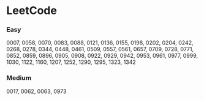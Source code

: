 # LeetCode
### Easy
0007, 0058, 0070, 0083, 0088, 0121, 0136, 0155, 0198, 0202, 0204, 0242, 0268, 0278, 0344, 0448, 0461, 0509, 0557, 0561, 0657, 0709, 0728, 0771, 0852, 0859, 0896, 0905, 0908, 0922, 0929, 0942, 0953, 0961, 0977, 0999, 1030, 1122, 1160, 1207, 1252, 1290, 1295, 1323, 1342
### Medium
0017, 0062, 0063, 0973
